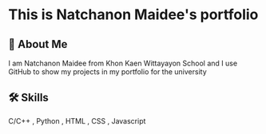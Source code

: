 # This is Natchanon Maidee's portfolio

## 🚀 About Me
I am Natchanon Maidee from Khon Kaen Wittayayon School and I use GitHub to show my projects in my portfolio for the university


## 🛠 Skills
C/C++ , Python , HTML , CSS , Javascript
